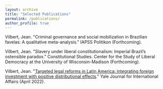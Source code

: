 ```yaml
---
layout: archive
title: "Selected Publications"
permalink: /publications/
author_profile: true
---
```



Vilbert, Jean. "Criminal governance and social mobilization in Brazilian favelas: A qualitative meta-analysis." IAPSS Politikon (Forthcoming).

Vilbert, Jean. "Slavery under liberal constitutionalism: Imperial Brazil’s ostensible paradox." Constitutional Studies. Center for the Study of Liberal Democracy at the University of Wisconsin-Madison (Forthcoming).

Vilbert, Jean. "[Targeted legal reforms in Latin America: integrating foreign investment with positive distributional effects](https://www.yalejournal.org/publications/targeted-legal-reforms-in-latin-america-integrating-foreign-investment-with-positive-distributional-effects)." Yale Journal for International Affairs (April 2022).
